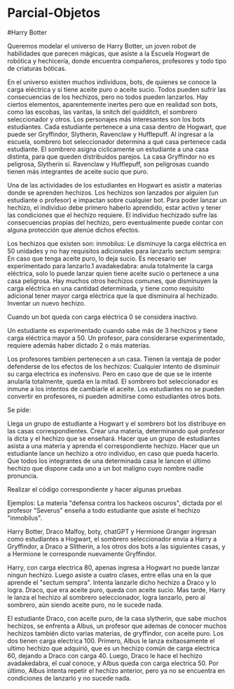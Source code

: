 # Parcial-Objetos
#Harry Botter

Queremos modelar el universo de Harry Botter, un joven robot de habilidades que parecen mágicas, que asiste a la Escuela Hogwart de robótica y hechicería, donde encuentra compañeros, profesores y todo tipo de criaturas bóticas.


En el universo existen muchos individuos, bots, de quienes se conoce la carga eléctrica y si tiene aceite puro o aceite sucio.
Todos pueden sufrir las consecuencias de los hechizos, pero no todos pueden lanzarlos.
Hay ciertos elementos, aparentemente inertes pero que en realidad son bots, como las escobas, las varitas, la snitch del quidditch, el sombrero seleccionador y otros. 
Los personajes más interesantes son los bots estudiantes. Cada estudiante pertenece a una casa dentro de Hogwart, que puede ser Gryffindor, Slytherin, Ravenclaw y Hufflepuff. Al ingresar a la escuela, sombrero bot seleccionador determina a qué casa pertenece cada estudiante. El sombrero asigna cíclicamente un estudiante a una casa distinta, para que queden distribuidos parejos.
La casa Gryffindor no es peligrosa, Slytherin sí. Ravenclaw y Hufflepuff, son peligrosas cuando tienen más integrantes de aceite sucio que puro.

Una de las actividades de los estudiantes en Hogwart es asistir a materias donde se aprenden hechizos. Los hechizos son lanzados por alguien (un estudiante o profesor) e impactan sobre cualquier bot. Para poder lanzar un hechizo, el individuo debe primero haberlo aprendido, estar activo y tener las condiciones que el hechizo requiere. El individuo hechizado sufre las consecuencias propias del hechizo, pero eventualmente puede contar con alguna protección que atenúe dichos efectos.

Los hechizos que existen son:
inmobilus: Le disminuye la carga eléctrica en 50 unidades y no hay requisitos adicionales para lanzarlo
sectum sempra: En caso que tenga aceite puro, lo deja sucio. Es necesario ser experimentado para lanzarlo.1
avadakedabra: anula totalmente la carga eléctrica, solo lo puede lanzar quien tiene aceite sucio o pertenece a una casa peligrosa. 
Hay muchos otros hechizos comunes, que disminuyen la carga eléctrica en una cantidad determinada, y tiene como requisito adicional tener mayor carga eléctrica que la que disminuira al hechizado.
Inventar un nuevo hechizo.

Cuando un bot queda con carga eléctrica 0 se considera inactivo.

Un estudiante es experimentado cuando sabe más de 3 hechizos y tiene carga eléctrica mayor a 50. Un profesor, para considerarse experimentado, requiere además haber dictado 2 o más materias.

Los profesores tambien pertenecen a un casa. Tienen la ventaja de poder defenderse de los efectos de los hechizos: Cualquier intento de disminuir su carga electrica es inofensivo. Pero en caso que de que se le intente anularla totalmente, queda en la mitad.
El sombrero bot seleccionador es inmune a los intentos de cambiarle el aceite.
Los estudiantes no se pueden convertir en profesores, ni pueden admitirse como estudiantes otros bots.


Se pide:

Llega un grupo de estudiante a Hogwart y el sombrero bot los distribuye en las casas correspondientes.
Crear una materia, determinando qué profesor la dicta y el hechizo que se enseñará.
Hacer que un grupo de estudiantes asista a una materia y aprenda el correspondiente hechizo.
Hacer que un estudiante lance un hechizo a otro individuo, en caso que pueda hacerlo.
Que todos los integrantes de una determinada casa le lancen el último hechizo que dispone cada uno a un bot maligno cuyo nombre nadie pronuncia. 

Realizar el código correspondiente y hacer algunas pruebas


Ejemplos:
La materia "defensa contra los hackeos oscuros", dictada por el profesor "Severus" enseña a todo estudiante que asiste el hechizo "inmobilus". 

Harry Botter, Draco Malfoy, boty, chatGPT y Hermione Granger ingresan como estudiantes a Hogwart, el sombrero seleccionador envia a Harry a Gryffindor, a Draco a Slitherin, a los otros dos bots a las siguientes casas, y a Hermione le corresponde nuevamente Gryffindor.

Harry, con carga electrica 80, apenas ingresa a Hogwart no puede lanzar ningun hechizo. Luego asiste a cuatro clases, entre ellas una en la que aprende el "sectum sempra". Intenta lanzarle dicho hechizo a Draco y lo logra. Draco, que era aceite puro, queda con aceite sucio. Mas tarde, Harry le lanza el hechizo al sombrero seleccionador, logra lanzarlo, pero al sombrero, aún siendo aceite puro, no le sucede nada.

El estudiante Draco, con aceite puro, de la casa slytherin, que sabe muchos hechizos, se enfrenta a Albus, un profesor que ademas de conocer muchos hechizos también dicto varias materias, de gryffindor, con aceite puro. Los dos tienen carga electrica 100. 
Primero, Albus le lanza exitaosamente el ultimo hechizo que adquirió, que es un hechizo común de carga electrica 60, dejando a Draco con carga 40. Luego, Draco le hace el hechizo avadakedabra, el cual conoce, y Albus queda con carga electrica 50. Por último, Albus intenta repetir el hechizo anterior, pero ya no se encuentra en condiciones de lanzarlo y no sucede nada.

